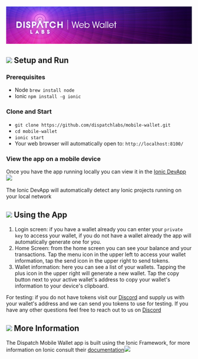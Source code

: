 ![alt dispatch](https://github.com/dispatchlabs/mobile-wallet/blob/master/src/assets/imgs/github-wallet-header.jpg)

## ![](https://storage.googleapis.com/material-icons/external-assets/v4/icons/svg/ic_directions_run_black_24px.svg) Setup and Run
### Prerequisites
- Node `brew install node`
- Ionic  `npm install -g ionic`

### Clone and Start
- `git clone https://github.com/dispatchlabs/mobile-wallet.git`<br>
- `cd mobile-wallet`<br>
- `ionic start`<br>
- Your web browser will automatically open to: `http://localhost:8100/`

### View the app on a mobile device
Once you have the app running locally you can view it in the [Ionic DevApp](https://ionicframework.com/docs/pro/devapp/)![](https://storage.googleapis.com/material-icons/external-assets/v4/icons/svg/ic_launch_black_18px.svg)

The Ionic DevApp will automatically detect any Ionic projects running on your local network

## ![](https://storage.googleapis.com/material-icons/external-assets/v4/icons/svg/ic_smartphone_black_24px.svg) Using the App
1. Login screen: if you have a wallet already you can enter your `private key` to access your wallet, if you do not have a wallet already the app will automatically generate one for you.
2. Home Screen: from the home screen you can see your balance and your transactions. Tap the menu icon in the upper left to access your wallet information, tap the send icon in the upper right to send tokens.
3. Wallet information: here you can see a list of your wallets. Tapping the plus icon in the upper right will generate a new wallet. Tap the copy button next to your active wallet's address to copy your wallet's information to your device's clipboard.

For testing: if you do not have tokens visit our [Discord](https://discord.gg/xBR2axH) and supply us with your wallet's address and we can send you tokens to use for testing.  If you have any other questions feel free to reach out to us on [Discord](https://discord.gg/xBR2axH)

## ![](https://storage.googleapis.com/material-icons/external-assets/v4/icons/svg/ic_info_outline_black_24px.svg) More Information
The Dispatch Mobile Wallet app is built using the Ionic Framework, for more information on Ionic consult their [documentation](https://ionicframework.com/docs/)![](https://storage.googleapis.com/material-icons/external-assets/v4/icons/svg/ic_launch_black_18px.svg)
